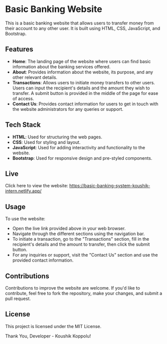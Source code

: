 # Basic Banking Website

This is a basic banking website that allows users to transfer money from their account to any other user. It is built using HTML, CSS, JavaScript, and Bootstrap.

## Features
- **Home**: The landing page of the website where users can find basic information about the banking services offered.
- **About**: Provides information about the website, its purpose, and any other relevant details.
- **Transactions**: Allows users to initiate money transfers to other users. Users can input the recipient's details and the amount they wish to transfer. A submit button is provided in the middle of the page for ease of access.
- **Contact Us**: Provides contact information for users to get in touch with the website administrators for any queries or support.

## Tech Stack
- **HTML**: Used for structuring the web pages.
- **CSS**: Used for styling and layout.
- **JavaScript**: Used for adding interactivity and functionality to the website.
- **Bootstrap**: Used for responsive design and pre-styled components.

## Live
Click here to view the website: https://basic-banking-system-koushik-intern.netlify.app/

## Usage
To use the website:
- Open the live link provided above in your web browser.
- Navigate through the different sections using the navigation bar.
- To initiate a transaction, go to the "Transactions" section, fill in the recipient's details and the amount to transfer, then click the submit button.
- For any inquiries or support, visit the "Contact Us" section and use the provided contact information.

## Contributions
Contributions to improve the website are welcome. If you'd like to contribute, feel free to fork the repository, make your changes, and submit a pull request.

## License
This project is licensed under the MIT License.

Thank You,
Developer - Koushik Koppolu!
